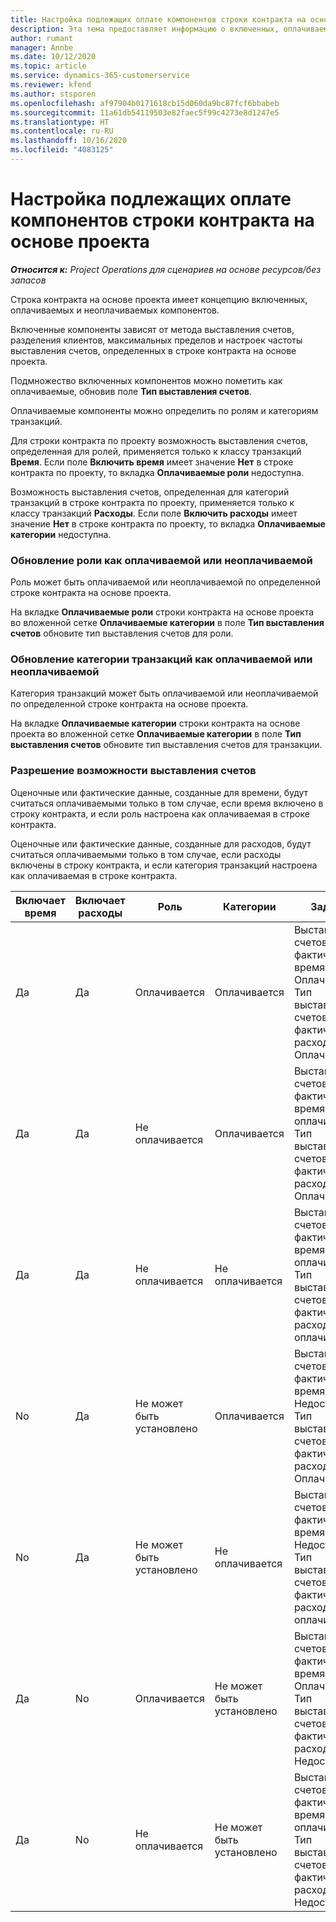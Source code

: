 ```yaml
---
title: Настройка подлежащих оплате компонентов строки контракта на основе проекта
description: Эта тема предоставляет информацию о включенных, оплачиваемых и неоплачиваемых компонентах в строках контракта.
author: rumant
manager: Annbe
ms.date: 10/12/2020
ms.topic: article
ms.service: dynamics-365-customerservice
ms.reviewer: kfend
ms.author: stsporen
ms.openlocfilehash: af97904b0171618cb15d060da9bc87fcf6bbabeb
ms.sourcegitcommit: 11a61db54119503e82faec5f99c4273e8d1247e5
ms.translationtype: HT
ms.contentlocale: ru-RU
ms.lasthandoff: 10/16/2020
ms.locfileid: "4083125"
---
```

# <a name="configure-chargeable-components-of-a-project-based-contract-line"></a>Настройка подлежащих оплате компонентов строки контракта на основе проекта

_**Относится к:** Project Operations для сценариев на основе ресурсов/без запасов_

Строка контракта на основе проекта имеет концепцию включенных, оплачиваемых и неоплачиваемых компонентов.

Включенные компоненты зависят от метода выставления счетов, разделения клиентов, максимальных пределов и настроек частоты выставления счетов, определенных в строке контракта на основе проекта.

Подмножество включенных компонентов можно пометить как оплачиваемые, обновив поле **Тип выставления счетов**.

Оплачиваемые компоненты можно определить по ролям и категориям транзакций.

Для строки контракта по проекту возможность выставления счетов, определенная для ролей, применяется только к классу транзакций **Время**. Если поле **Включить время** имеет значение **Нет** в строке контракта по проекту, то вкладка **Оплачиваемые роли** недоступна.

Возможность выставления счетов, определенная для категорий транзакций в строке контракта по проекту, применяется только к классу транзакций **Расходы**. Если поле **Включить расходы** имеет значение **Нет** в строке контракта по проекту, то вкладка **Оплачиваемые категории** недоступна.

### <a name="update-a-role-to-be-chargeable-or-non-chargeable"></a>Обновление роли как оплачиваемой или неоплачиваемой

Роль может быть оплачиваемой или неоплачиваемой по определенной строке контракта на основе проекта.

На вкладке **Оплачиваемые роли** строки контракта на основе проекта во вложенной сетке **Оплачиваемые категории** в поле **Тип выставления счетов** обновите тип выставления счетов для роли.

### <a name="update-a-transaction-category-to-be-chargeable-or-non-chargeable"></a>Обновление категории транзакций как оплачиваемой или неоплачиваемой

Категория транзакций может быть оплачиваемой или неоплачиваемой по определенной строке контракта на основе проекта.

На вкладке **Оплачиваемые категории** строки контракта на основе проекта во вложенной сетке **Оплачиваемые категории** в поле **Тип выставления счетов** обновите тип выставления счетов для транзакции.

### <a name="resolve-chargeability"></a>Разрешение возможности выставления счетов

Оценочные или фактические данные, созданные для времени, будут считаться оплачиваемыми только в том случае, если время включено в строку контракта, и если роль настроена как оплачиваемая в строке контракта.

Оценочные или фактические данные, созданные для расходов, будут считаться оплачиваемыми только в том случае, если расходы включены в строку контракта, и если категория транзакций настроена как оплачиваемая в строке контракта.

| Включает время | Включает расходы | Роль | Категории | Задача |
| --- | --- | --- | --- | --- |
| Да | Да | Оплачивается | Оплачивается | Выставления счетов за фактическое время: Оплачивается </br>Тип выставления счетов за фактические расходы: Оплачивается |
| Да | Да | Не оплачивается | Оплачивается | Выставления счетов за фактическое время: Не оплачивается </br>Тип выставления счетов за фактические расходы: Оплачивается |
| Да | Да | Не оплачивается | Не оплачивается | Выставления счетов за фактическое время: Не оплачивается </br>Тип выставления счетов за фактические расходы: Не оплачивается |
| No | Да | Не может быть установлено | Оплачивается | Выставления счетов за фактическое время: Недоступно </br>Тип выставления счетов за фактические расходы: Оплачивается |
| No | Да | Не может быть установлено | Не оплачивается | Выставления счетов за фактическое время: Недоступно </br>Тип выставления счетов за фактические расходы: Не оплачивается |
| Да | No | Оплачивается | Не может быть установлено | Выставления счетов за фактическое время: Оплачивается </br>Тип выставления счетов за фактические расходы: Недоступно |
| Да | No | Не оплачивается | Не может быть установлено | Выставления счетов за фактическое время: Не оплачивается </br> Тип выставления счетов за фактические расходы: Недоступно |
